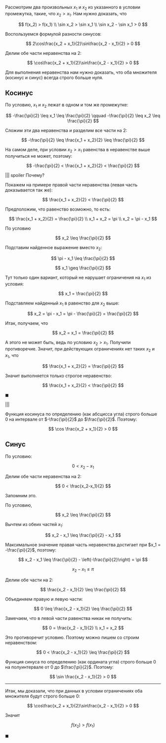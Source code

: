 Рассмотрим два произвольных $x_1$ и $x_2$ из указанного в условии промежутка, такие, что $x_2 > x_1$. Нам нужно доказать, что

$$ f(x_2) > f(x_1) \\ \sin x_2 > \sin x_1 \\ \sin x_2 - \sin x_1 > 0 $$

Воспользуемся формулой разности синусов:

$$ 2\cos\frac{x_2 + x_1}{2}\sin\frac{x_2 - x_1}{2} > 0 $$

Делим обе части неравенства на $2$:

$$ \cos\frac{x_2 + x_1}{2}\sin\frac{x_2 - x_1}{2} > 0 $$

Для выполнения неравенства нам нужно доказать, что оба множителя (косинус и синус) всегда строго больше нуля.

## Косинус

По условию, $x_1$ и $x_2$ лежат в одном и том же промежутке:

$$ -\frac{\pi}{2} \leq x_1 \leq \frac{\pi}{2} \qquad -\frac{\pi}{2} \leq x_2 \leq \frac{\pi}{2} $$

Сложим эти два неравенства и разделим все части на $2$:

$$ -\frac{\pi}{2} \leq \frac{x_1 + x_2}{2} \leq \frac{\pi}{2} $$

На самом деле, при условии $x_2 > x_1$ равенства в неравенстве выше получиться не может, поэтому:

$$ -\frac{\pi}{2} < \frac{x_1 + x_2}{2} < \frac{\pi}{2} $$

||| spoiler Почему?

Покажем на примере правой части неравенства (левая часть доказывается так же):

$$ \frac{x_1 + x_2}{2} < \frac{\pi}{2} $$

Предположим, что равенство возможно, то есть:

$$ \frac{x_1 + x_2}{2} = \frac{\pi}{2} \\ x_1 + x_2 = \pi \\ x_2 = \pi - x_1 $$

По условию

$$ x_2 \leq \frac{\pi}{2} $$

Подставим найденное выражение вместо $x_2$:

$$ \pi - x_1 \leq \frac{\pi}{2} $$

$$ x_1 \geq \frac{\pi}{2} $$

Тут только один вариант, который не нарушает ограничения на $x_1$ из условия:

$$ x_1 = \frac{\pi}{2} $$

Подставляем найденный $x_1$ в равенство для $x_2$ выше:

$$ x_2 = \pi - x_1 = \pi - \frac{\pi}{2} = \frac{\pi}{2} $$

Итак, получаем, что

$$ x_2 = x_1 = \frac{\pi}{2} $$

А этого не может быть, ведь по условию $x_2 > x_1$. Получили противоречие. Значит, при действующих ограничениях нет таких $x_2$ и $x_1$, что

$$ \frac{x_1 + x_2}{2} = \frac{\pi}{2} $$

Значит выполняется только строгое неравенство:

$$ \frac{x_1 + x_2}{2} < \frac{\pi}{2} $$

$\blacksquare$

|||

Функция косинуса по определению (как абсцисса угла) строго больше $0$ на интервале от $-\frac{\pi}{2}$ до $\frac{\pi}{2}$. Поэтому:

$$ \cos \frac{x_2 + x_1}{2} > 0 $$

## Синус

По условию:

$$ 0 < x_2 - x_1 $$

Делим обе части неравенства на $2$:

$$ 0 < \frac{x_2-x_1}{2} $$

Запомним это.

По условию,

$$ x_2 \leq \frac{\pi}{2} $$

Вычтем из обеих частей $x_1$:

$$ x_2 - x_1 \leq \frac{\pi}{2} - x_1 $$

Максимальное значение правая часть неравенства достигает при $x_1 = -\frac{\pi}{2}$, поэтому:

$$ x_2 - x_1 \leq \frac{\pi}{2} - \left(-\frac{\pi}{2}\right) = \pi $$

$$ x_2 - x_1 \leq \pi $$

Делим обе части на $2$:

$$ \frac{x_2 - x_1}{2} \leq \frac{\pi}{2} $$

Объединяем правую и левую части:

$$ 0 \leq \frac{x_2 - x_1}{2} \leq \frac{\pi}{2} $$

Замечаем, что в левой части равенства никак не получить:

$$ 0 = \frac{x_2 - x_1}{2} \\ x_1 = x_2 $$

Это противоречит условию. Поэтому можно пишем со строим неравенством:

$$ 0 < \frac{x_2 - x_1}{2} \leq \frac{\pi}{2} $$

Функция синуса по определению (как ордината угла) строго больше $0$ на полуинтервале от $0$ до $\frac{\pi}{2}$. Поэтому:

$$ \sin \frac{x_2 - x_1}{2} > 0 $$

---

Итак, мы доказали, что при данных в условии ограничениях оба множителя будут строго больше $0$:

$$ \cos\frac{x_2 + x_1}{2}\sin\frac{x_2 - x_1}{2} > 0 $$

Значит

$$ f(x_2) > f(x_1) $$

$\blacksquare$